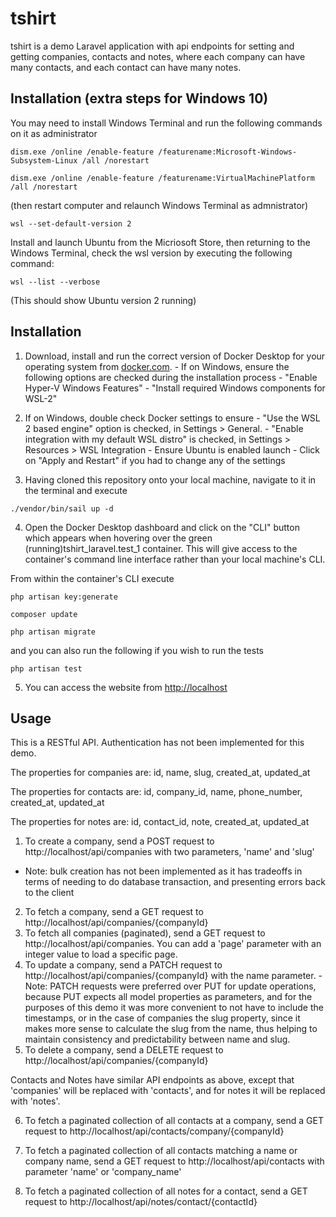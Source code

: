 # tshirt

tshirt is a demo Laravel application with api endpoints for setting and getting companies, contacts and notes, where each company can have many contacts, and each contact can have many notes.

## Installation (extra steps for Windows 10)

You may need to install Windows Terminal and run the following commands on it as administrator
```
dism.exe /online /enable-feature /featurename:Microsoft-Windows-Subsystem-Linux /all /norestart
```
```
dism.exe /online /enable-feature /featurename:VirtualMachinePlatform /all /norestart
```
(then restart computer and relaunch Windows Terminal as admnistrator)
```
wsl --set-default-version 2
```

Install and launch Ubuntu from the Micriosoft Store, then returning to the Windows Terminal, check the wsl version by executing the following command:
```
wsl --list --verbose
```
(This should show Ubuntu version 2 running)

## Installation
1. Download, install and run the correct version of Docker Desktop for your operating system from [docker.com](https://www.docker.com/products/docker-desktop).
 ​- If on Windows, ensure the following options are checked during the installation process
 ​​- "Enable Hyper-V Windows Features"
 ​​- "Install required Windows components for WSL-2"
 
2. If on Windows, double check Docker settings to ensure
 ​- "Use the WSL 2 based engine" option is checked, in Settings > General.
 ​- "Enable integration with my default WSL distro" is checked, in Settings > Resources > WSL Integration
 ​- Ensure Ubuntu is enabled launch
 ​- Click on "Apply and Restart" if you had to change any of the settings

3. Having cloned this repository onto your local machine, navigate to it in the terminal and execute 
```
./vendor/bin/sail up -d
```

4. Open the Docker Desktop dashboard and click on the "CLI" button which appears when hovering over the green (running)tshirt_laravel.test_1 container. This will give access to the container's command line interface rather than your local machine's CLI.

From within the container's CLI execute 
```
php artisan key:generate
```
```
composer update
```
```
php artisan migrate
```
and you can also run the following if you wish to run the tests
```
php artisan test
```

5. You can access the website from [http://localhost](http://localhost)

## Usage
This is a RESTful API. Authentication has not been implemented for this demo.



The properties for companies are:
id, name, slug, created_at, updated_at

The properties for contacts are:
id, company_id, name, phone_number, created_at, updated_at

The properties for notes are:
id, contact_id, note, created_at, updated_at



1. To create a company, send a POST request to http://localhost/api/companies with two parameters, 'name' and 'slug'
 - Note: bulk creation has not been implemented as it has tradeoffs in terms of needing to do database transaction, and presenting errors back to the client
2. To fetch a company, send a GET request to http://localhost/api/companies/{companyId}
3. To fetch all companies (paginated), send a GET request to http://localhost/api/companies. You can add a 'page' parameter with an integer value to load a specific page.
4. To update a company, send a PATCH request to http://localhost/api/companies/{companyId} with the name parameter.
 ​- Note: PATCH requests were preferred over PUT for update operations, because PUT expects all model properties as parameters, and for the purposes of this demo it was more convenient to not have to include the timestamps, or in the case of companies the slug property, since it makes more sense to calculate the slug from the name, thus helping to maintain consistency and predictability between name and slug.
5. To delete a company, send a DELETE request to http://localhost/api/companies/{companyId}


Contacts and Notes have similar API endpoints as above, except that 'companies' will be replaced with 'contacts', and for notes it will be replaced with 'notes'.


6. To fetch a paginated collection of all contacts at a company, send a GET request to http://localhost/api/contacts/company/{companyId}

7. To fetch a paginated collection of all contacts matching a name or company name, send a GET request to http://localhost/api/contacts with parameter 'name' or 'company_name'

8. To fetch a paginated collection of all notes for a contact, send a GET request to http://localhost/api/notes/contact/{contactId}